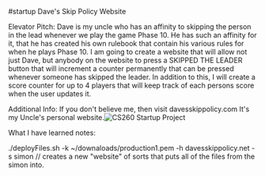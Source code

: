 #startup Dave's Skip Policy Website


Elevator Pitch:
Dave is my uncle who has an affinity to skipping the person in the lead whenever we play the game Phase 10. He has such an affinity for it, that he has created his own rulebook that contain his various rules for when he plays Phase 10. I am going to create a website that will allow not just Dave, but anybody on the website to press a SKIPPED THE LEADER button that will increment a counter permanently that can be pressed whenever someone has skipped the leader. In addition to this, I will create a score counter for up to 4 players that will keep track of each persons score when the user updates it.

Additional Info:
If you don't believe me, then visit davesskippolicy.com
It's my Uncle's personal website.![CS260 Startup Project](https://user-images.githubusercontent.com/122325330/215030090-06cd3a37-c3fd-49af-abe1-f10797269c37.png)

What I have learned notes:

./deployFiles.sh -k ~/downaloads/production1.pem -h davesskippolicy.net -s simon // creates a new "website" of sorts that puts all of the files from the simon into.
